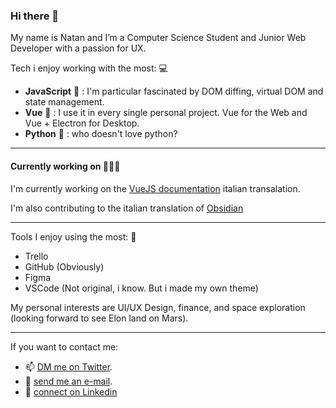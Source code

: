 ### Hi there 👋

My name is Natan and I’m a Computer Science Student and Junior Web Developer with a passion for UX.

Tech i enjoy working with the most: 💻
- **JavaScript** 💛 : I'm particular fascinated by DOM diffing, virtual DOM and state management. 
- **Vue** 💚 : I use it in every single personal project. Vue for the Web and Vue + Electron for Desktop.
- **Python** 💙 : who doesn't love python?
---
#### Currently working on 👨🏼‍💻
I'm currently working on the [VueJS documentation](https://vuejs.org/) italian transalation. 

I'm also contributing to the italian translation of [Obsidian](https://obsidian.md/) 

---
Tools I enjoy using the most: 📐
- Trello
- GitHub (Obviously)
- Figma
- VSCode (Not original, i know. But i made my own theme)

My personal interests are UI/UX Design, finance, and space exploration (looking forward to see Elon land on Mars). 

---

If you want to contact me:
- 📫 [DM me on Twitter](https://twitter.com/NatanCieplinski).   
- 📩 [send me an e-mail](natan.cieplinski.developer@gmail.com).
- 👤 [connect on Linkedin](https://www.linkedin.com/in/natancieplinski)
